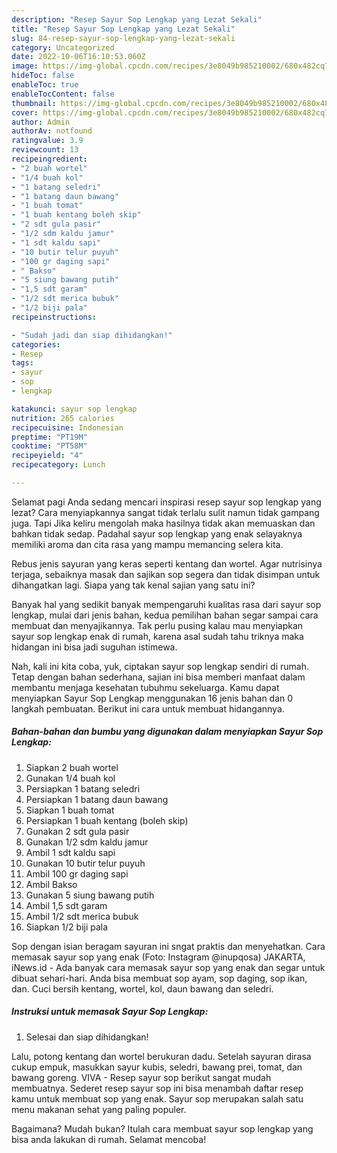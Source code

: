 ```yaml
---
description: "Resep Sayur Sop Lengkap yang Lezat Sekali"
title: "Resep Sayur Sop Lengkap yang Lezat Sekali"
slug: 84-resep-sayur-sop-lengkap-yang-lezat-sekali
category: Uncategorized
date: 2022-10-06T16:10:53.060Z
image: https://img-global.cpcdn.com/recipes/3e8049b985210002/680x482cq70/sayur-sop-lengkap-foto-resep-utama.jpg
hideToc: false
enableToc: true
enableTocContent: false
thumbnail: https://img-global.cpcdn.com/recipes/3e8049b985210002/680x482cq70/sayur-sop-lengkap-foto-resep-utama.jpg
cover: https://img-global.cpcdn.com/recipes/3e8049b985210002/680x482cq70/sayur-sop-lengkap-foto-resep-utama.jpg
author: Admin
authorAv: notfound
ratingvalue: 3.9
reviewcount: 13
recipeingredient:
- "2 buah wortel"
- "1/4 buah kol"
- "1 batang seledri"
- "1 batang daun bawang"
- "1 buah tomat"
- "1 buah kentang boleh skip"
- "2 sdt gula pasir"
- "1/2 sdm kaldu jamur"
- "1 sdt kaldu sapi"
- "10 butir telur puyuh"
- "100 gr daging sapi"
- " Bakso"
- "5 siung bawang putih"
- "1,5 sdt garam"
- "1/2 sdt merica bubuk"
- "1/2 biji pala"
recipeinstructions:

- "Sudah jadi dan siap dihidangkan!"
categories:
- Resep
tags:
- sayur
- sop
- lengkap

katakunci: sayur sop lengkap 
nutrition: 265 calories
recipecuisine: Indonesian
preptime: "PT19M"
cooktime: "PT58M"
recipeyield: "4"
recipecategory: Lunch

---
```



Selamat pagi Anda sedang mencari inspirasi resep sayur sop lengkap yang lezat? Cara menyiapkannya sangat tidak terlalu sulit namun tidak gampang juga. Tapi Jika keliru mengolah maka hasilnya tidak akan memuaskan dan bahkan tidak sedap. Padahal sayur sop lengkap yang enak selayaknya memiliki aroma dan cita rasa yang mampu memancing selera kita.


Rebus jenis sayuran yang keras seperti kentang dan wortel. Agar nutrisinya terjaga, sebaiknya masak dan sajikan sop segera dan tidak disimpan untuk dihangatkan lagi. Siapa yang tak kenal sajian yang satu ini?

Banyak hal yang sedikit banyak mempengaruhi kualitas rasa dari sayur sop lengkap, mulai dari jenis bahan, kedua pemilihan bahan segar sampai cara membuat dan menyajikannya. Tak perlu pusing kalau mau menyiapkan sayur sop lengkap enak di rumah, karena asal sudah tahu triknya maka hidangan ini bisa jadi suguhan istimewa.


Nah, kali ini kita coba, yuk, ciptakan sayur sop lengkap sendiri di rumah. Tetap dengan bahan sederhana, sajian ini bisa memberi manfaat dalam membantu menjaga kesehatan tubuhmu sekeluarga. Kamu dapat menyiapkan Sayur Sop Lengkap menggunakan 16 jenis bahan dan 0 langkah pembuatan. Berikut ini cara untuk membuat hidangannya.

<!--inarticleads1-->

##### Bahan-bahan dan bumbu yang digunakan dalam menyiapkan Sayur Sop Lengkap:

1. Siapkan 2 buah wortel
1. Gunakan 1/4 buah kol
1. Persiapkan 1 batang seledri
1. Persiapkan 1 batang daun bawang
1. Siapkan 1 buah tomat
1. Persiapkan 1 buah kentang (boleh skip)
1. Gunakan 2 sdt gula pasir
1. Gunakan 1/2 sdm kaldu jamur
1. Ambil 1 sdt kaldu sapi
1. Gunakan 10 butir telur puyuh
1. Ambil 100 gr daging sapi
1. Ambil  Bakso
1. Gunakan 5 siung bawang putih
1. Ambil 1,5 sdt garam
1. Ambil 1/2 sdt merica bubuk
1. Siapkan 1/2 biji pala


Sop dengan isian beragam sayuran ini sngat praktis dan menyehatkan. Cara memasak sayur sop yang enak (Foto: Instagram @inupqosa) JAKARTA, iNews.id - Ada banyak cara memasak sayur sop yang enak dan segar untuk dibuat sehari-hari. Anda bisa membuat sop ayam, sop daging, sop ikan, dan. Cuci bersih kentang, wortel, kol, daun bawang dan seledri. 

<!--inarticleads2-->

##### Instruksi untuk memasak Sayur Sop Lengkap:


1. Selesai dan siap dihidangkan!

Lalu, potong kentang dan wortel berukuran dadu. Setelah sayuran dirasa cukup empuk, masukkan sayur kubis, seledri, bawang prei, tomat, dan bawang goreng. VIVA - Resep sayur sop berikut sangat mudah membuatnya. Sederet resep sayur sop ini bisa menambah daftar resep kamu untuk membuat sop yang enak. Sayur sop merupakan salah satu menu makanan sehat yang paling populer. 

Bagaimana? Mudah bukan? Itulah cara membuat sayur sop lengkap yang bisa anda lakukan di rumah. Selamat mencoba!
